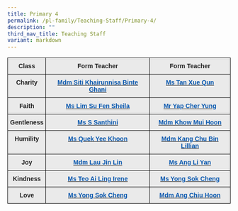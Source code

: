 ```yaml
---
title: Primary 4
permalink: /pl-family/Teaching-Staff/Primary-4/
description: ""
third_nav_title: Teaching Staff
variant: markdown
---
```

<style type="text/css">
.tg  {border-collapse:collapse;border-spacing:0;}
.tg td{border-color:black;border-style:solid;border-width:1px;font-family:Arial, sans-serif;font-size:14px;
  overflow:hidden;padding:10px 5px;word-break:normal;}
.tg th{border-color:black;border-style:solid;border-width:1px;font-family:Arial, sans-serif;font-size:14px;
  font-weight:normal;overflow:hidden;padding:10px 5px;word-break:normal;}
.tg .tg-n4qt{background-color:#EAEAEA;color:#222;font-weight:bold;text-align:center;vertical-align:top}
.tg .tg-a7kh{background-color:#EAEAEA;color:#0857AE;font-weight:bold;text-align:center;vertical-align:top}
</style>
<table class="tg">
<thead>
  <tr>
    <th class="tg-n4qt">Class</th>
    <th class="tg-n4qt">Form Teacher</th>
    <th class="tg-n4qt">Form Teacher</th>
  </tr>
</thead>
<tbody>
  <tr>
    <td class="tg-n4qt">Charity</td>
		<td class="tg-a7kh"><a href="mailto:nur_khairunnisa_abdul_kepli@schools.gov.sg"> <span style="font-weight:600;text-decoration:none;color:#0857AE">Mdm Siti Khairunnisa Binte Ghani</span></a></td>
    <td class="tg-a7kh"><a href="mailto:tan_xue_qun@schools.gov.sg"> <span style="font-weight:600;text-decoration:none;color:#0857AE">Ms Tan Xue Qun</span></a></td>
  </tr>
  <tr>
    <td class="tg-n4qt">Faith</td>
    <td class="tg-a7kh"><a href="mailto:sheila_lim_su_fen@schools.gov.sg"> <span style="font-weight:600;text-decoration:none;color:#0857AE">Ms Lim Su Fen Sheila </span></a></td>
    <td class="tg-a7kh"><a href="mailto:yap_cher_yung@moe.edu.sg"> <span style="font-weight:600;text-decoration:none;color:#0857AE">Mr Yap Cher Yung</span></a></td>
  </tr>
  <tr>
    <td class="tg-n4qt">Gentleness</td>
    <td class="tg-a7kh"><a href="mailto:s_santhini@schools.gov.sg"> <span style="font-weight:600;text-decoration:none;color:#0857AE">Ms S Santhini</span></a></td>
    <td class="tg-a7kh"><a href="mailto:xu_meng_ting@schools.gov.sg"><span style="font-weight:600;text-decoration:none;color:#0857AE">Mdm Khow Mui Hoon</span></a></td>
  </tr>
  <tr>
    <td class="tg-n4qt">Humility</td>
    <td class="tg-a7kh"><a href="mailto:quek_yee_khoon@schools.gov.sg"><span style="font-weight:600;text-decoration:none;color:#0857AE">Ms Quek Yee Khoon</span></a></td>
    <td class="tg-a7kh"><a href="mailto:kang_chu_bin_lillian@schools.gov.sg"><span style="font-weight:600;text-decoration:none;color:#0857AE">Mdm Kang Chu Bin Lillian</span></a></td>
  </tr>
  <tr>
    <td class="tg-n4qt">Joy</td>
    <td class="tg-a7kh"><a href="mailto:lau_jin_lin@schools.gov.sg"> <span style="font-weight:600;text-decoration:none;color:#0857AE">Mdm Lau Jin Lin</span></a></td>
    <td class="tg-a7kh"><a href="mailto:ang_li_yan@schools.gov.sg"> <span style="font-weight:600;text-decoration:none;color:#0857AE">Ms Ang Li Yan</span></a></td>
  </tr>
  <tr>
    <td class="tg-n4qt">Kindness</td>
    <td class="tg-a7kh"><a href="mailto:teo_ai_ling_irene@schools.gov.sg"><span style="font-weight:600;text-decoration:none;color:#0857AE">Ms Teo Ai Ling Irene</span></a></td>
    <td class="tg-a7kh"><a href="mailto:"><span style="font-weight:600;text-decoration:none;color:#0857AE">Ms Yong Sok Cheng</span></a></td>
  </tr>
  <tr>
    <td class="tg-n4qt">Love</td>
    <td class="tg-a7kh"><a href="mailto:yong_sok_cheng@schools.gov.sg"><span style="font-weight:600;text-decoration:none;color:#0857AE">Ms Yong Sok Cheng</span></a></td>
    <td class="tg-a7kh"><a href="mailto:"><span style="font-weight:600;text-decoration:none;color:#0857AE">Mdm Ang Chiu Hoon</span></a></td>
  </tr>
</tbody>
</table>